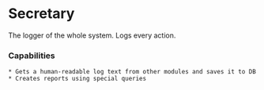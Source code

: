 # Secretary
The logger of the whole system. Logs every action.
### Capabilities
	* Gets a human-readable log text from other modules and saves it to DB
	* Creates reports using special queries